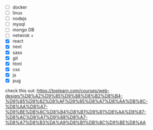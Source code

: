 - [ ] docker
- [ ] linux
- [ ] nodejs
- [ ] mysql
- [ ] mongo DB
- [ ] netwrok +
- [x] react
- [x] next
- [x] sass
- [x] git
- [x] html
- [x] css
- [x] js
- [x] pug

check this out:
https://toplearn.com/courses/web-design/%D8%A2%D9%85%D9%88%D8%B2%D8%B4-%D9%85%D9%82%D8%AF%D9%85%D8%A7%D8%AA%DB%8C-%D8%AA%D8%A7-%D9%BE%DB%8C%D8%B4%D8%B1%D9%81%D8%AA%D9%87-%D8%AC%D8%A7%D9%88%D8%A7-%D8%A7%D8%B3%DA%A9%D8%B1%DB%8C%D9%BE%D8%AA